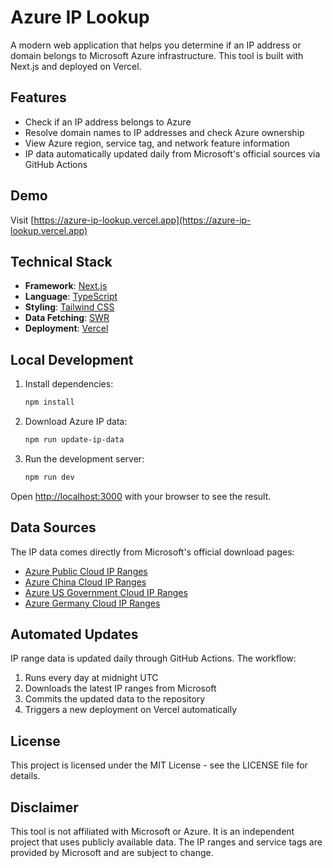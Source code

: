 # Azure IP Lookup

A modern web application that helps you determine if an IP address or domain belongs to Microsoft Azure infrastructure. This tool is built with Next.js and deployed on Vercel.

## Features

- Check if an IP address belongs to Azure
- Resolve domain names to IP addresses and check Azure ownership
- View Azure region, service tag, and network feature information 
- IP data automatically updated daily from Microsoft's official sources via GitHub Actions

## Demo

Visit [https://azure-ip-lookup.vercel.app](https://azure-ip-lookup.vercel.app)

## Technical Stack

- **Framework**: [Next.js](https://nextjs.org/)
- **Language**: [TypeScript](https://www.typescriptlang.org/)
- **Styling**: [Tailwind CSS](https://tailwindcss.com/)
- **Data Fetching**: [SWR](https://swr.vercel.app/)
- **Deployment**: [Vercel](https://vercel.com/)

## Local Development

1. Install dependencies:
   ```bash
   npm install
   ```

2. Download Azure IP data:
   ```bash
   npm run update-ip-data
   ```

3. Run the development server:
   ```bash
   npm run dev
   ```

Open [http://localhost:3000](http://localhost:3000) with your browser to see the result.

## Data Sources

The IP data comes directly from Microsoft's official download pages:

- [Azure Public Cloud IP Ranges](https://www.microsoft.com/en-us/download/details.aspx?id=56519)
- [Azure China Cloud IP Ranges](https://www.microsoft.com/en-us/download/details.aspx?id=57062)
- [Azure US Government Cloud IP Ranges](https://www.microsoft.com/en-us/download/details.aspx?id=57063)
- [Azure Germany Cloud IP Ranges](https://www.microsoft.com/en-us/download/details.aspx?id=57064)

## Automated Updates

IP range data is updated daily through GitHub Actions. The workflow:

1. Runs every day at midnight UTC
2. Downloads the latest IP ranges from Microsoft
3. Commits the updated data to the repository
4. Triggers a new deployment on Vercel automatically

## License

This project is licensed under the MIT License - see the LICENSE file for details.

## Disclaimer

This tool is not affiliated with Microsoft or Azure. It is an independent project that uses publicly available data. The IP ranges and service tags are provided by Microsoft and are subject to change.
